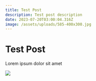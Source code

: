 ```yaml
---
title: Test Post
description: Test post description
date: 2023-07-20T03:00:04.316Z
image: /assets/uploads/585-400x300.jpg
---
```

# Test Post

Lorem ipsum dolor sit amet

![](/assets/uploads/585-400x300.jpg)